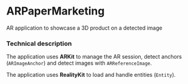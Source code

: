 # ARPaperMarketing
AR application to showcase a 3D product on a detected image

### Technical description
The application uses **ARKit** to manage the AR session, detect anchors (`ARImageAnchor`) and detect images with `ARReferenceImage`.

The application uses **RealityKit** to load and handle entities (`Entity`).
